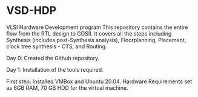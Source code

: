 # VSD-HDP
VLSI Hardware Development program
This repository contains the entire flow from the RTL design to GDSII. It covers all the steps including Synthesis (includes post-Synthesis analysis), Floorplanning, Placement, clock tree synthesis - CTS, and Routing.

Day 0: Created the Github repository.

Day 1: Installation of the tools required.

First step: Installed VMBox and Ubuntu 20.04.
Hardware Requirements set as 6GB RAM, 70 GB HDD for the virtual machine.
